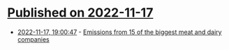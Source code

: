 # [Published on 2022-11-17](index.md)

* [2022-11-17, 19:00:47](https://news.ycombinator.com/item?id=33643838) - [Emissions from 15 of the biggest meat and dairy companies](https://mas.to/@greenpeace/109354102193784498)
